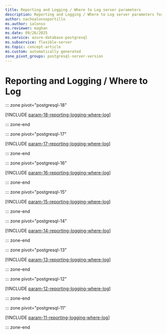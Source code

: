 ```yaml
---
title: Reporting and Logging / Where to Log server parameters
description: Reporting and Logging / Where to Log server parameters for Azure Database for PostgreSQL flexible server.
author: nachoalonsoportillo
ms.author: ialonso
ms.reviewer: maghan
ms.date: 09/26/2025
ms.service: azure-database-postgresql
ms.subservice: flexible-server
ms.topic: concept-article
ms.custom: automatically generated
zone_pivot_groups: postgresql-server-version
---
```

# Reporting and Logging / Where to Log


::: zone pivot="postgresql-18"

[!INCLUDE [param-18-reporting-logging-where-log](./includes/param-18-reporting-logging-where-log.md)]

::: zone-end


::: zone pivot="postgresql-17"

[!INCLUDE [param-17-reporting-logging-where-log](./includes/param-17-reporting-logging-where-log.md)]

::: zone-end


::: zone pivot="postgresql-16"

[!INCLUDE [param-16-reporting-logging-where-log](./includes/param-16-reporting-logging-where-log.md)]

::: zone-end


::: zone pivot="postgresql-15"

[!INCLUDE [param-15-reporting-logging-where-log](./includes/param-15-reporting-logging-where-log.md)]

::: zone-end


::: zone pivot="postgresql-14"

[!INCLUDE [param-14-reporting-logging-where-log](./includes/param-14-reporting-logging-where-log.md)]

::: zone-end


::: zone pivot="postgresql-13"

[!INCLUDE [param-13-reporting-logging-where-log](./includes/param-13-reporting-logging-where-log.md)]

::: zone-end


::: zone pivot="postgresql-12"

[!INCLUDE [param-12-reporting-logging-where-log](./includes/param-12-reporting-logging-where-log.md)]

::: zone-end


::: zone pivot="postgresql-11"

[!INCLUDE [param-11-reporting-logging-where-log](./includes/param-11-reporting-logging-where-log.md)]

::: zone-end


